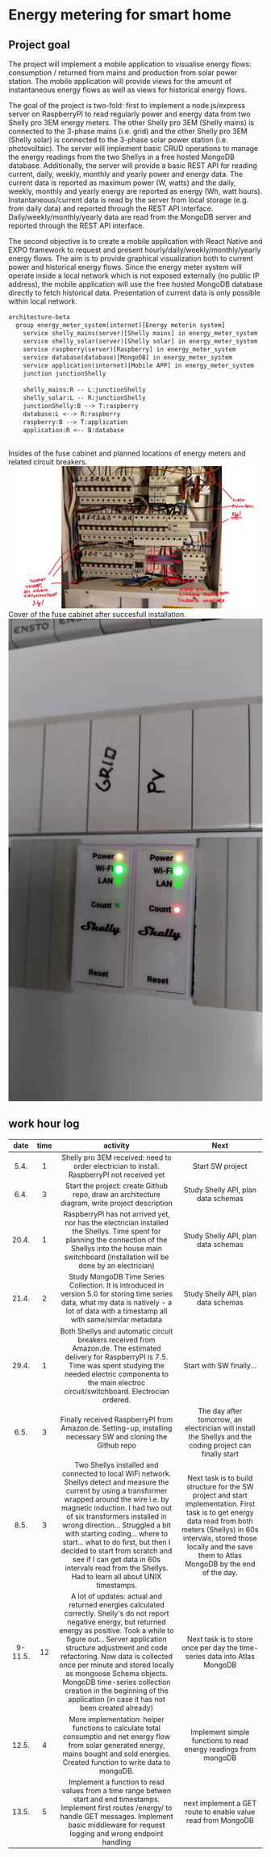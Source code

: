 # Energy metering for smart home
## Project goal
The project will implement a mobile application to visualise energy flows: consumption / returned from mains and production from solar power station. The mobile application will provide views for the amount of instantaneous energy flows as well as views for historical energy flows.

The goal of the project is two-fold: first to implement a node.js/express server on RaspberryPI to read regularly power and energy data from two Shelly pro 3EM energy meters. The other Shelly pro 3EM (Shelly mains) is connected to the 3-phase mains (i.e. grid) and the other Shelly pro 3EM (Shelly solar) is connected to the 3-phase solar power station (i.e. photovoltaic). The server will implement basic CRUD operations to manage the energy readings from the two Shellys in a free hosted MongoDB database. Additionally, the server will provide a basic REST API for reading current, daily, weekly, monthly and yearly power and energy data. The current data is reported as maximum power (W, watts) and the daily, weekly, monthly and yearly energy are reported as energy (Wh, watt hours). Instantaneous/current data is read by the server from local storage (e.g. from daily data) and reported through the REST API interface. Daily/weekly/monthly/yearly data are read from the MongoDB server and reported through the REST API interface. 

The second objective is to create a mobile application with React Native and EXPO framework to request and present hourly/daily/weekly/monthly/yearly energy flows. The aim is to provide graphical visualization both to current power and historical energy flows. Since the energy meter system will operate inside a local network which is not exposed externally (no public IP address), the mobile application will use the free hosted MongoDB database directly to fetch historical data. Presentation of current data is only possible within local network.

```mermaid
architecture-beta
  group energy_meter_system(internet)[Energy meterin system]
    service shelly_mains(server)[Shelly mains] in energy_meter_system
    service shelly_solar(server)[Shelly solar] in energy_meter_system
    service raspberry(server)[Raspberry] in energy_meter_system
    service database(database)[MongoDB] in energy_meter_system
    service application(internet)[Mobile APP] in energy_meter_system
    junction junctionShelly

    shelly_mains:R -- L:junctionShelly
    shelly_solar:L -- R:junctionShelly
    junctionShelly:B --> T:raspberry
    database:L <--> R:raspberry
    raspberry:B --> T:application
    application:R <-- B:database


```
Insides of the fuse cabinet and planned locations of energy meters and related circuit breakers.
![title](images/IMG-20250404-WA0004.jpg)
Cover of the fuse cabinet after succesfull installation.
![title](images/IMG_20250509_203634.jpg)

## work hour log
|date|time|activity|Next|
|:----:|:----:|:----:|:----:|
|5.4.|1|Shelly pro 3EM received: need to order electrician to install. RaspberryPI not received yet|Start SW project|
|6.4.|3|Start the project: create Github repo, draw an architecture diagram, write project description|Study Shelly API, plan data schemas|
|20.4.|1|RaspberryPI has not arrived yet, nor has the electrician installed the Shellys. Time spent for planning the connection of the Shellys into the house main switchboard (installation will be done by an electrician)|Study Shelly API, plan data schemas|
|21.4.|2|Study MongoDB Time Series Collection. It is introduced in version 5.0 for storing time series data, what my data is natively - a lot of data with a timestamp all with same/similar metadata|Study Shelly API, plan data schemas|
|29.4.|1|Both Shellys and automatic circuit breakers received from Amazon.de. The estimated delivery for RaspberryPI is 7.5. Time was spent studying the needed electric componenta to the main electroc circuit/switchboard. Electrocian ordered.|Start with SW finally...|
|6.5.|3|Finally received RaspberryPI from Amazon.de. Setting-up, installing necessary SW and cloning the Github repo|The day after tomorrow, an electirician will install the Shellys and the coding project can finally start|
|8.5.|3|Two Shellys installed and connected to local WiFi network. Shellys detect and measure the current by using a transformer wrapped around the wire i.e. by magnetic induction. I had two out of six transformers installed in wrong direction... Struggled a bit with starting coding... where to start... what to do first, but then I decided to start from scratch and see if I can get data in 60s intervals read from the Shellys. Had to learn all about UNIX timestamps.|Next task is to build structure for the SW project and start implementation. First task is to get energy data read from both meters (Shellys) in 60s intervals, stored those locally and the save them to Atlas MongoDB by the end of the day.|
|9-11.5.|12|A lot of updates: actual and returned energies calculated correctly. Shelly's do not report negative energy, but returned energy as positive. Took a while to figure out... Server application structure adjustment and code refactoring. Now data is collected once per minute and stored locally as mongoose Schema objects. MongoDB time-series collection creation in the beginning of the application (in case it has not been created already)|Next task is to store once per day the time-series data into Atlas MongoDB|
|12.5.|4|More implementation: helper functions to calculate total consumptio and net energy flow from solar generated energy, mains bought and sold energies. Created function to write data to mongoDB.|Implement simple functions to read energy readings from mongoDB|
|13.5.|5|Implement a function to read values from a time range betwen start and end timestamps. Implement first routes /energy/ to handle GET messages. Implement basic middleware for request logging and wrong endpoint handling |next implement a GET route to enable value read from MongoDB|

